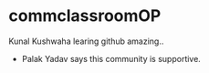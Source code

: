 # commclassroomOP

Kunal Kushwaha learing github amazing..

- Palak Yadav says this community is supportive.
